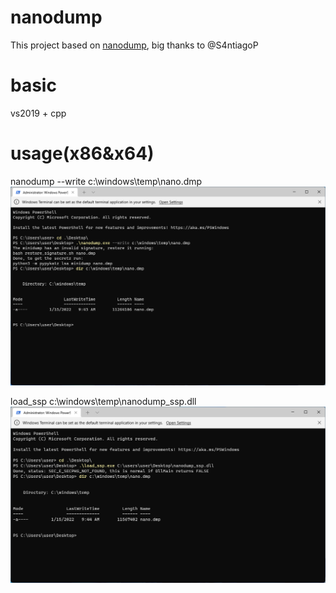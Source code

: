 # nanodump
This project based on [nanodump](https://github.com/helpsystems/nanodump), big thanks to @S4ntiagoP  

# basic
vs2019 + cpp

# usage(x86&x64)
nanodump --write c:\windows\temp\nano.dmp
![Screenshot](Capture1.png)

load_ssp c:\windows\temp\nanodump_ssp.dll
![Screenshot](Capture2.png)
